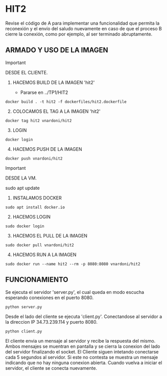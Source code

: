 # HIT2 

Revise el código de A para implementar una funcionalidad que permita la reconexión y el envío del saludo nuevamente en caso de que el proceso B cierre la conexión, como por ejemplo, al ser terminado abruptamente.

## ARMADO Y USO DE LA IMAGEN 

> [!IMPORTANT]
> DESDE EL CLIENTE.

1. HACEMOS BUILD DE LA IMAGEN 'hit2' 

    - Pararse en ../TP1/HIT2

```
docker build . -t hit2 -f dockerfiles/hit2.dockerfile
```

2. COLOCAMOS EL TAG A LA IMAGEN 'hit2' 

```
docker tag hit2 vnardoni/hit2
```

3. LOGIN 

```
docker login
```

4. HACEMOS PUSH DE LA IMAGEN 

```
docker push vnardoni/hit2
```


> [!IMPORTANT]
> DESDE LA VM.

 sudo apt update
 
1. INSTALAMOS DOCKER 

```
sudo apt install docker.io
```

2. HACEMOS LOGIN 

```
sudo docker login
```

3. HACEMOS EL PULL DE LA IMAGEN 

```
sudo docker pull vnardoni/hit2
```

4. HACEMOS RUN A LA IMAGEN 

```
sudo docker run --name hit2 --rm -p 8080:8080 vnardoni/hit2
```

## FUNCIONAMIENTO

Se ejecuta el servidor 'server.py', el cual queda en modo escucha esperando conexiones en el puerto 8080.

```
python server.py
```

Desde el lado del cliente se ejecuta 'client.py'. Conectandose al servidor a la direccion IP 34.73.239.114 y puerto 8080.

```
python client.py
```

El cliente envia un mensaje al servidor y recibe la respuesta del mismo. Ambos mensajes se muentran en pantalla y se cierra la conexion del lado del servidor finalizando el socket. El Cliente siguen intetando conectarse cada 5 segundos al servidor. Si este no contesta se muestra un mensaje indicando que no hay ninguna conexion abierta. Cuando vuelva a iniciar el servidor, el cliente se conecta nuevamente.